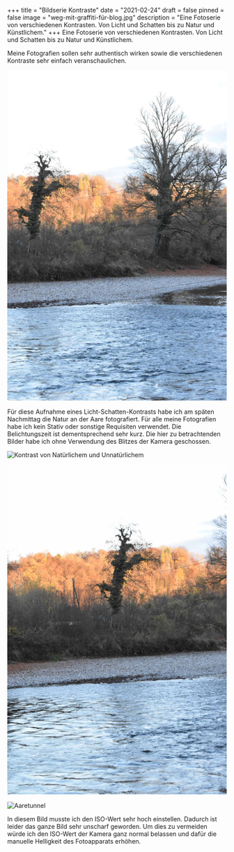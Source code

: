 +++
title = "Bildserie Kontraste"
date = "2021-02-24"
draft = false
pinned = false
image = "weg-mit-graffiti-für-blog.jpg"
description = "Eine Fotoserie von verschiedenen Kontrasten. Von Licht und Schatten bis zu Natur und Künstlichem."
+++
Eine Fotoserie von verschiedenen Kontrasten. Von Licht und Schatten bis zu Natur und Künstlichem.

Meine Fotografien sollen sehr authentisch wirken sowie die verschiedenen Kontraste sehr einfach veranschaulichen.

![](natur-licht-und-schatten.jpg "Licht-Schatten Kontrast")

Für diese Aufnahme eines Licht-Schatten-Kontrasts habe ich am späten Nachmittag die Natur an der Aare fotografiert. Für alle meine Fotografien habe ich kein Stativ oder sonstige Requisiten verwendet. Die Belichtungszeit ist dementsprechend sehr kurz. Die hier zu betrachtenden Bilder habe ich ohne Verwendung des Blitzes der Kamera geschossen. 



![](weg-mit-graffiti-für-blog.jpg "Kontrast von Natürlichem und Unnatürlichem")

![](baum-mit-aare-und-schatten.jpg "Abendstimmung mit Licht und Schatten")

![](tunnel-für-blog.jpg "Aaretunnel")

In diesem Bild musste ich den ISO-Wert sehr hoch einstellen. Dadurch ist leider das ganze Bild sehr unscharf geworden. Um dies zu vermeiden würde ich den ISO-Wert der Kamera ganz normal belassen und dafür die manuelle Helligkeit des Fotoapparats erhöhen.